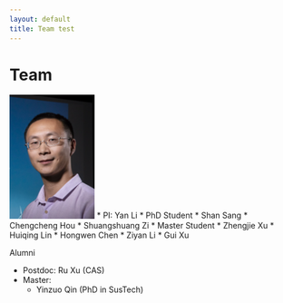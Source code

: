 ```yaml
---
layout: default
title: Team test
---
```

# Team 
<img src="../assets/images/yanli.png" alt="Alt text" width="150"/>
* PI: Yan Li
* PhD Student 
    * Shan Sang
    * Chengcheng Hou
    * Shuangshuang Zi
* Master Student
    * Zhengjie Xu
    * Huiqing Lin
    * Hongwen Chen
    * Ziyan Li
    * Gui Xu

Alumni
* Postdoc: Ru Xu (CAS)
* Master: 
    * Yinzuo Qin (PhD in SusTech)
